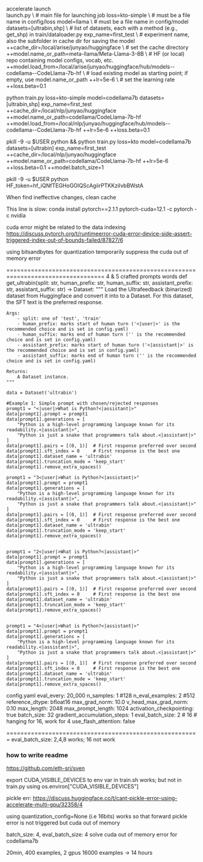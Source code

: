 accelerate launch \
   launch.py \                                        # main file for launching job
   loss=kto-simple \                                   # must be a file name in config/loss
   model=llama \                                      # must be a file name in config/model
   datasets=[ultrabin,shp] \                          # list of datasets, each with a method (e.g., get_shp) in train/dataloader.py
   exp_name=first_test \                 # experiment name, also the subfolder in cache dir for saving the model          
   ++cache_dir=/local/arise/junyao/huggingface \                               # set the cache directory 
   ++model.name_or_path=meta-llama/Meta-Llama-3-8B \        # HF (or local) repo containing model configs, vocab, etc.
   ++model.load_from=/local/arise/junyao/huggingface/hub/models--codellama--CodeLlama-7b-hf \    # load existing model as starting point; if empty, use model.name_or_path
   ++lr=5e-6 \                                              # set the learning rate
   ++loss.beta=0.1 


python train.py loss=kto-simple model=codellama7b datasets=[ultrabin,shp] exp_name=first_test ++cache_dir=/local/nlp/junyao/huggingface ++model.name_or_path=codellama/CodeLlama-7b-hf ++model.load_from=/local/nlp/junyao/huggingface/hub/models--codellama--CodeLlama-7b-hf ++lr=5e-6 ++loss.beta=0.1


pkill -9 -u $USER python && python train.py loss=kto model=codellama7b datasets=[ultrabin] exp_name=first_test ++cache_dir=/local/nlp/junyao/huggingface ++model.name_or_path=codellama/CodeLlama-7b-hf  ++lr=5e-6 ++loss.beta=0.1 ++model.batch_size=1 


pkill -9 -u $USER python
HF_token=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


When find ineffective changes, clean cache


This line is slow: 
conda install pytorch==2.1.1 pytorch-cuda=12.1 -c pytorch -c nvidia


cuda error might be related to the data indexing
https://discuss.pytorch.org/t/runtimeerror-cuda-error-device-side-assert-triggered-index-out-of-bounds-failed/87827/6

using bitsandbytes for quantization temporarily suppress the cuda out of memory error



==================================================================================
4 & 5 crafted prompts words
def get_ultrabin(split: str, human_prefix: str, human_suffix: str, assistant_prefix: str, assistant_suffix: str) -> Dataset:
    """
    Load the Ultrafeedback (binarized) dataset from Huggingface and convert it into to a Dataset.
    For this dataset, the SFT text is the preferred response.

    Args:
        - split: one of 'test', 'train'
        - human_prefix: marks start of human turn ('<|user|>' is the recommended choice and is set in config.yaml)
        - human_suffix: marks end of human turn ('' is the recommended choice and is set in config.yaml)
        - assistant_prefix: marks start of human turn ('<|assistant|>' is the recommended choice and is set in config.yaml)
        - assistant_suffix: marks end of human turn ('' is the recommended choice and is set in config.yaml)

    Returns:   
        A Dataset instance.
    """
    
    data = Dataset('ultrabin')

    #Example 1: Simple prompt with chosen/rejected responses
    prompt1 = "<|user|>What is Python?<|assistant|>"
    data[prompt1].prompt = prompt1
    data[prompt1].generations = [
        "Python is a high-level programming language known for its readability.<|assistant|>",
        "Python is just a snake that programmers talk about.<|assistant|>"
    ]
    data[prompt1].pairs = [(0, 1)]  # First response preferred over second
    data[prompt1].sft_index = 0     # First response is the best one
    data[prompt1].dataset_name = 'ultrabin'
    data[prompt1].truncation_mode = 'keep_start'
    data[prompt1].remove_extra_spaces()

    prompt1 = "3<|user|>What is Python?<|assistant|>"
    data[prompt1].prompt = prompt1
    data[prompt1].generations = [
        "Python is a high-level programming language known for its readability.<|assistant|>",
        "Python is just a snake that programmers talk about.<|assistant|>"
    ]
    data[prompt1].pairs = [(0, 1)]  # First response preferred over second
    data[prompt1].sft_index = 0     # First response is the best one
    data[prompt1].dataset_name = 'ultrabin'
    data[prompt1].truncation_mode = 'keep_start'
    data[prompt1].remove_extra_spaces()

    
    prompt1 = "2<|user|>What is Python?<|assistant|>"
    data[prompt1].prompt = prompt1
    data[prompt1].generations = [
        "Python is a high-level programming language known for its readability.<|assistant|>",
        "Python is just a snake that programmers talk about.<|assistant|>"
    ]
    data[prompt1].pairs = [(0, 1)]  # First response preferred over second
    data[prompt1].sft_index = 0     # First response is the best one
    data[prompt1].dataset_name = 'ultrabin'
    data[prompt1].truncation_mode = 'keep_start'
    data[prompt1].remove_extra_spaces()

    
    prompt1 = "4<|user|>What is Python?<|assistant|>"
    data[prompt1].prompt = prompt1
    data[prompt1].generations = [
        "Python is a high-level programming language known for its readability.<|assistant|>",
        "Python is just a snake that programmers talk about.<|assistant|>"
    ]
    data[prompt1].pairs = [(0, 1)]  # First response preferred over second
    data[prompt1].sft_index = 0     # First response is the best one
    data[prompt1].dataset_name = 'ultrabin'
    data[prompt1].truncation_mode = 'keep_start'
    data[prompt1].remove_extra_spaces()

config.yaml
eval_every: 20_000
n_samples: 1 #128
n_eval_examples: 2 #512
reference_dtype: bfloat16
max_grad_norm: 10.0
v_head_max_grad_norm: 0.10
max_length: 2048
max_prompt_length: 1024
activation_checkpointing: true
batch_size: 32
gradient_accumulation_steps: 1
eval_batch_size: 2 # 16 # hanging for 16, work for 4
use_flash_attention: false

=======================================================
eval_batch_size: 2,4,8 works; 16 not work



### how to write readme
https://github.com/eth-sri/sven


export CUDA_VISIBLE_DEVICES to env var in train.sh works; but not in train.py using os.environ["CUDA_VISIBLE_DEVICES"]


pickle err: https://discuss.huggingface.co/t/cant-pickle-error-using-accelerate-multi-gpu/32358/4


using quantization_config=None (i.e 16bits) works so that forward pickle error is not triggered
but cuda out of memory


batch_size: 4, eval_batch_size: 4 solve cuda out of memory error for codellama7b

20min, 400 examples, 2 gpus
16000 examples -> 14 hours
